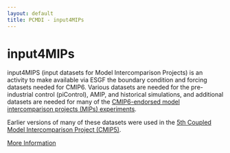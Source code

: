 ```yaml
---
layout: default
title: PCMDI - input4MIPs
---
```


# input4MIPs
input4MIPS (input datasets for Model Intercomparison Projects) is an activity
to make available via ESGF the boundary condition and forcing datasets needed
for CMIP6. Various datasets are needed for the pre-industrial control (piControl),
AMIP, and historical simulations, and additional datasets are needed for
many of the [CMIP6-endorsed model intercomparison projects (MIPs) experiments][CMIP6EndorsedMIPs].

Earlier versions of many of these datasets were used in the [5th Coupled Model Intercomparison Project (CMIP5)][CMIP5].

[More Information][input4MIPs]

[CMIP6EndorsedMIPs]: http://www.wcrp-climate.org/modelling-wgcm-mip-catalogue/modelling-wgcm-cmip6-endorsed-mips
[CMIP5]: /mips/cmip5
[input4MIPs]: https://esgf-node.llnl.gov/projects/input4mips
